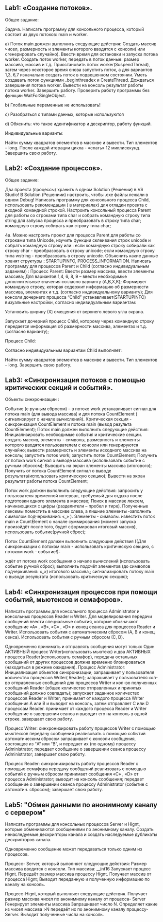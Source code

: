 ## Lab1: «Создание потоков».
Общее задание:

Задача. Написать программу для консольного процесса, который состоит из двух потоков: main и worker.

a) Поток main должен выполнить следующие действия:
Создать массив чисел, размерность и элементы которого вводятся с консоли( или сгенерировать случайно). Ввести время для остановки и запуска потока worker.
Создать поток worker, передать в поток данные: размер массива, массив и т.д. Приостановить поток worker(SuspendThread),  затем через некоторое время снова запустить поток, а для вариантов 1,3, 6,7 изначально создать поток в подвешенном состоянии. Уметь создавать поток функциями _beginthreadex и CreateThread. Дождаться завершения потока worker. Вывести на консоль результат работы потока worker. Завершить работу. Проверить работу программы без функции WaitForSingleObject.

b) Глобальные переменные не использовать!

c) Разобраться с типами данных, которые используются

d) Обяснить: что такое идентификатор и дескриптор, работу функций.

Индивидуальные  варианты:

Найти сумму квадратов элементов в массиве и вывести. Тип элементов – long. После каждой итерации цикла -   «спать» 12 миллисекунд. Завершить свою работу.

## Lab2: «Создание процессов».

Общее задание:

Два проекта (процессы) хранить в одном Solution (Решении) в VS Studio! В Solution (Решениии)  настроить, чтобы .exe файлы лежали в одном Debug!
Написать программу  для консольного процесса Child, использовать рекомендации ( в материалах) для отладки проекта с входной командной строкой. Настроить  консольный процесса Parent  для работы со строками типа char и собрать командную  строку типа string для запуска процесса и преобразовать в строку типа char; командную строку собирать как строку типа char;

4а. Можно настроить проект для процесса Parent для работы со строками типа  Unicode,  изучить функции склеивания строк unicode и собрать командную строку или :
если командную строку собирали как строку char - преобразовать в строку unicоde;
если командную строку типа wstring  - преобразовать в строку  unicоde.
Объяснить какие данные хранят структуры : STARTUPINFO, PROCESS_INFORMATION.
Написать программу для процессов Parent   и  Child  (согласно индивидуальным заданиям) :
Процесс Parent: 
Ввести размер массива,  ввести элементы массива;
Для вариантов 1,4, 6, 8, 9 – ввести необходимые дополнительные значения  согласно варианту (A,B,X,K);
Формирует командную строку, которая содержит информацию об размерности массива, элементах и т.д. (согласно индивидуальному варианту);
Для консоли дочернего процесса “Child” устанавливает(STARTUPINFO) визуальные настройки, согласно индивидуальным вариантам:

Установить ширину (Х) смещения от верхнего левого угла экрана.

Запускает дочерний процесс Child, которому через командную строку передается информация об размерности массива, элементах и т.д. (согласно варианту);

Процесс Child:

Согласно индивидуальным вариантам Child выполняет:

Найти сумму квадратов элементов в массиве и вывести. Тип элементов – long. Завершить свою работу.

## Lab3: «Синхронизация потоков с помощью критических секций и событий».

Объекты синхронизации :

Событие (с ручным cбросом) – в потоке work устанавливает сигнал  для потока main (для вывода массива) и для   потока CountElement ( сигнализирует о начале вычислений).
Критическая секция - синхронизация CountElement и  потока main (вывод  результа CountElement);
Поток main должен выполнить следующие действия:
Инициализировать необходимые события и критические секции.
создать массив, элементы  - символы, размерность и элементы которого вводятся пользователем с консоли или генерируются случайно;
вывести размерность и элементы исходного массива на консоль;
запустить поток work;
запустить поток CountElement;
Получить от потока work сигнал о выводе массива (использовать событие с ручным сбросом);
Выводить на экран элементы массива (итогового);
Получить от потока CountElement сигнал о выводе результата(использовать критическую секцию);
Вывести на экран результат работы потока CountElement;

Поток work должен выполнить следующие действия:
запросить у пользователя временной интервал, требуемый для отдыха после подготовки одного элемента в массиве;
Поиск в массиве лексем, начинающихся с цифры (разделители – пробел и  тире). Полученные  лексемы поместить в массиве слева, а лишние элементы  -заполнить символом подчеркивания: «_» ). Элементы  - символы.
известить поток main  и CountElement о начале суммирования (момент запуска произойдёт после того, будет сформирован итоговый массив), использовать событие(ручной сброс);

Поток CountElement должен выполнить следующие действия ((Для синхронизации с потоком main - использовать критическую секцию,  с потоком work - событие!):

ждёт от потока work сообщения о начале вычислений (использовать событие ручной сброс);
выполнить подсчёт элементов (до символов  подчеркивания: «_»)  итогового массива,;
сигнализировать потоку main о выводе результата (использовать критическую секцию);

## Lab4: «Синхронизация процессов при помощи событий, мьютексов и семафоров».

Написать программы для консольного процесса Administrator и консольных процессов Reader и Writer.  Для моделирования передачи сообщений ввести специальные события, которые обозначают сообщение «А» , «B», «C» , «D»    и конец сеанса для процессов Reader и Writer.  Использовать  события c автоматическим сбросом (А, В и конец сенса). Использовать  события c ручным сбросом (С, D).

Одновременно принимать и отправлять сообщения могут только Один АКТИВНЫЙ процесс Writer(использовать мьютекс) и два АКТИВНЫХ процесса Reader(использовать семафор), передача остальных сообщений от других процессов должна временно блокироваться (находиться в режиме ожидания).
Процесс Administrator:
Инициализация объектов синхронизации;
запрашивает у пользователя количество процессов Writer( Reader);
запрашивает у пользователя кол-во отправленных сообщений для процессов Writer и кол-во полученных сообщений Reader (общее количество отправленных и принятых сообщений должно совпадать);
запускает заданное количество процессов Reader и Writer;
принимает от каждого процесса Writer сообщения A или B и выводит на консоль, затем отправляет С или D процессам Reader.
принимает от каждого процесса Reader и Writer сообщение о завершении  сеанса и выводит его на консоль в одной строке. 
завершает свою работу.

Процесс Writer:
синхронизировать работу процессов Writer с помощью мьютексов
передачу сообщений реализовать с помощью событий автоматическим сбросом
запрашивает с консоли сообщения, состоящее из “A” или  “B”,  и передает их (по одному) процессу Administrator;
передает сообщение о завершении  сеанса процессу Administrator;
завершает свою работу.

Процесс Reader:
синхронизировать работу процессов Reader с помощью семафора
передачу сообщений реализовать с помощью событий c ручным сбросом
 принимает сообщения «C» , «D»   от  процесса Administrator;
выводит на консоль сообщения;
передает сообщение о завершении  сеанса процессу Administrator (событие с автоматич. сбросом);
завершает свою работу.


## Lab5: "Обмен данными по анонимному каналу с сервером"

Написать программы для консольных процессов Server и Hignt, которые обмениваются сообщениями по анонимному каналу. Создать ненаследуемые дескрипторы канала и создать наследуемые дубликаты дескрипторов канала.

Одновременно сообщение может передаваться только одним из процессов.

Процесс- Server, который выполняет следующие действия:
       Размер массива вводится с консоли. Тип массива: __int16
Запускает процесс Hignt. 
Передаёт размер массива процессу Hignt. 
Получает массив  от процесса Hignt;
 Выводит переданную и полученную информацию по каналу на консоль. 

Процесс-Hignt, который выполняет следующие действия.
Получает размер массива  чисел по анонимному каналу от процесса- Server
Генерирует элементы массива
Запрашивает  число N.
Определяет какие из чисел массива >N передаёт их по анонимному каналу процессу- Server.
Выводит полученные  числа на консоль.


